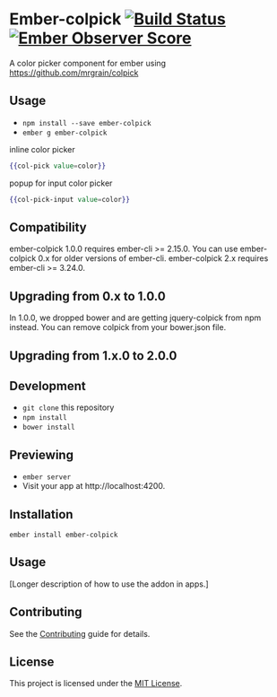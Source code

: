 # Ember-colpick [![Build Status](https://travis-ci.org/yapplabs/ember-colpick.svg)](https://travis-ci.org/yapplabs/ember-colpick) [![Ember Observer Score](http://emberobserver.com/badges/ember-colpick.svg)](http://emberobserver.com/addons/ember-colpick)

A color picker component for ember using https://github.com/mrgrain/colpick

## Usage

* `npm install --save ember-colpick`
* `ember g ember-colpick`

inline color picker
```hbs
{{col-pick value=color}}
```

popup for input color picker
```hbs
{{col-pick-input value=color}}
```
## Compatibility

ember-colpick 1.0.0 requires ember-cli >= 2.15.0. You can use ember-colpick 0.x for older versions of ember-cli.
ember-colpick 2.x requires ember-cli >= 3.24.0.

## Upgrading from 0.x to 1.0.0

In 1.0.0, we dropped bower and are getting jquery-colpick from npm instead. You can remove colpick from your bower.json file.

## Upgrading from 1.x.0 to 2.0.0

## Development

* `git clone` this repository
* `npm install`
* `bower install`

## Previewing

* `ember server`
* Visit your app at http://localhost:4200.

Installation
------------------------------------------------------------------------------

```
ember install ember-colpick
```


Usage
------------------------------------------------------------------------------

[Longer description of how to use the addon in apps.]


Contributing
------------------------------------------------------------------------------

See the [Contributing](CONTRIBUTING.md) guide for details.


License
------------------------------------------------------------------------------

This project is licensed under the [MIT License](LICENSE.md).
